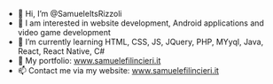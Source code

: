- 👋 Hi, I’m @SamueleItsRizzoli
- 👀 I am interested in website development, Android applications and video game development
- 🌱 I’m currently learning HTML, CSS, JS, JQuery, PHP, MYyql, Java, React, React Native, C#
- 💞️ My portfolio: www.samuelefilincieri.it
- 📫 Contact me via my website: www.samuelefilincieri.it
<!---
SamueleItsRizzoli/SamueleItsRizzoli is a ✨ special ✨ repository because its `README.md` (this file) appears on your GitHub profile.
You can click the Preview link to take a look at your changes.
--->
